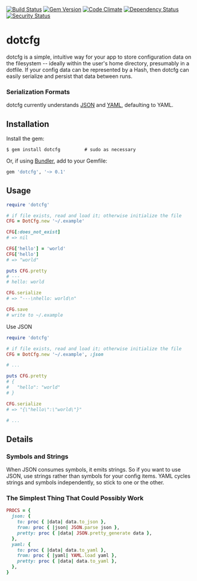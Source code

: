[![Build Status](https://travis-ci.org/rickhull/dotcfg.svg)](https://travis-ci.org/rickhull/dotcfg)
[![Gem Version](https://badge.fury.io/rb/dotcfg.svg)](http://badge.fury.io/rb/dotcfg)
[![Code Climate](https://codeclimate.com/github/rickhull/dotcfg/badges/gpa.svg)](https://codeclimate.com/github/rickhull/dotcfg/badges)
[![Dependency Status](https://gemnasium.com/rickhull/dotcfg.svg)](https://gemnasium.com/rickhull/dotcfg)
[![Security Status](https://hakiri.io/github/rickhull/dotcfg/master.svg)](https://hakiri.io/github/rickhull/dotcfg/master)

dotcfg
======
dotcfg is a simple, intuitive way for your app to store configuration data on the filesystem -- ideally within the user's home directory, presumably in a dotfile.  If your config data can be represented by a Hash, then dotcfg can easily serialize and persist that data between runs.

### Serialization Formats
dotcfg currently understands [JSON](http://json.org) and [YAML](http://yaml.org), defaulting to YAML.

Installation
------------
Install the gem:
```
$ gem install dotcfg         # sudo as necessary
```

Or, if using [Bundler](http://bundler.io/), add to your Gemfile:
```ruby
gem 'dotcfg', '~> 0.1'
```

Usage
-----
```ruby
require 'dotcfg'

# if file exists, read and load it; otherwise initialize the file
CFG = DotCfg.new '~/.example'

CFG[:does_not_exist]
# => nil

CFG['hello'] = 'world'
CFG['hello']
# => "world"

puts CFG.pretty
# ---
# hello: world

CFG.serialize
# => "---\nhello: world\n"

CFG.save
# write to ~/.example
```

Use JSON
```ruby
require 'dotcfg'

# if file exists, read and load it; otherwise initialize the file
CFG = DotCfg.new '~/.example', :json

# ...

puts CFG.pretty
# {
#   "hello": "world"
# }

CFG.serialize
# => "{\"hello\":\"world\"}"

# ...
```

Details
-------
### Symbols and Strings

When JSON consumes symbols, it emits strings. So if you want to use JSON, use strings rather than symbols for your config items.  YAML cycles strings and symbols independently, so stick to one or the other.

### The Simplest Thing That Could Possibly Work
```ruby
PROCS = {
  json: {
    to: proc { |data| data.to_json },
    from: proc { |json| JSON.parse json },
    pretty: proc { |data| JSON.pretty_generate data },
  },
  yaml: {
    to: proc { |data| data.to_yaml },
    from: proc { |yaml| YAML.load yaml },
    pretty: proc { |data| data.to_yaml },
  },
}
```
